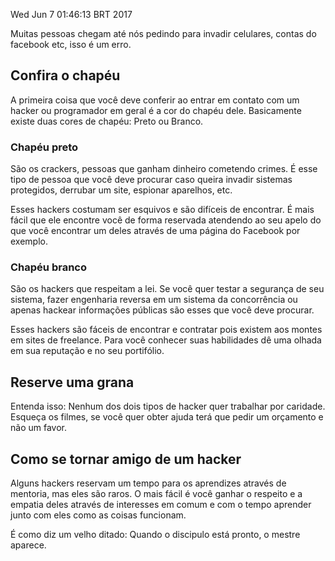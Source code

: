 Wed Jun  7 01:46:13 BRT 2017

Muitas pessoas chegam até nós pedindo para invadir celulares, contas do facebook etc, isso é um erro.

## Confira o chapéu

A primeira coisa que você deve conferir ao entrar em contato com um hacker ou programador em geral é a cor do chapéu dele. Basicamente existe duas cores de chapéu: Preto ou Branco. 

### Chapéu preto 

São os crackers, pessoas que ganham dinheiro cometendo crimes. É esse tipo de pessoa que você deve procurar caso queira invadir sistemas protegidos, derrubar um site, espionar aparelhos, etc.

Esses hackers costumam ser esquivos e são difíceis de encontrar. É mais fácil que ele encontre você de forma reservada atendendo ao seu apelo do que você encontrar um deles através de uma página do Facebook por exemplo.

### Chapéu branco

São os hackers que respeitam a lei. Se você quer testar a segurança de seu sistema, fazer engenharia reversa em um sistema da concorrência ou apenas hackear informações públicas são esses que você deve procurar.

Esses hackers são fáceis de encontrar e contratar pois existem aos montes em sites de freelance. Para você conhecer suas habilidades dê uma olhada em sua reputação e no seu portifólio.

## Reserve uma grana

Entenda isso: Nenhum dos dois tipos de hacker quer trabalhar por caridade. Esqueça os filmes, se você quer obter ajuda terá que pedir um orçamento e não um favor.

## Como se tornar amigo de um hacker

Alguns hackers reservam um tempo para os aprendizes através de mentoria, mas eles são raros. O mais fácil é você ganhar o respeito e a empatia deles através de interesses em comum e com o tempo aprender junto com eles como as coisas funcionam.

É como diz um velho ditado:
Quando o discipulo está pronto, o mestre aparece.
